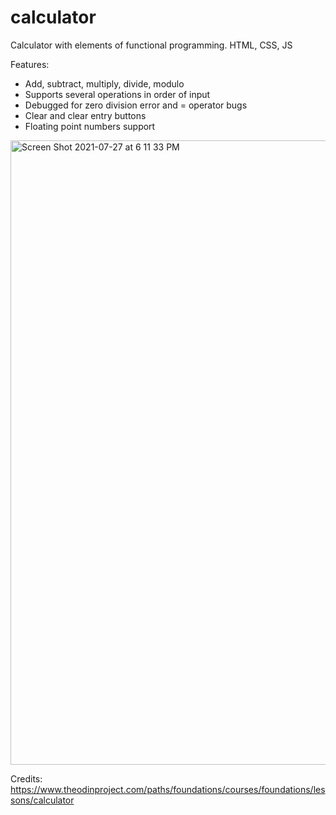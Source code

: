 # calculator
Calculator with elements of functional programming. HTML, CSS, JS

Features: 
- Add, subtract, multiply, divide, modulo 
- Supports several operations in order of input 
- Debugged for zero division error and = operator bugs 
- Clear and clear entry buttons 
- Floating point numbers support 

<img width="999" alt="Screen Shot 2021-07-27 at 6 11 33 PM" src="https://user-images.githubusercontent.com/71617542/127247637-55fc11a0-cd53-42b3-843f-c148d305df4f.png">

Credits: 
https://www.theodinproject.com/paths/foundations/courses/foundations/lessons/calculator
